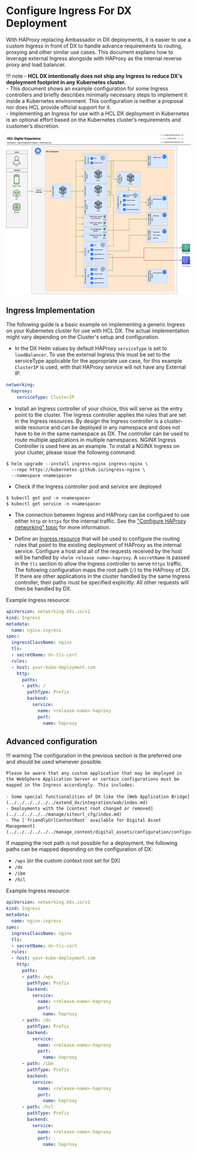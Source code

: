 # Configure Ingress For DX Deployment

With HAProxy replacing Ambassador in DX deployments, it is easier to use a custom Ingress in front of DX to handle advance requirements to routing, proxying and other similar use cases. This document explains how to leverage external Ingress alongside with HAProxy as the internal reverse proxy and load balancer.

!!! note
       -  **HCL DX intentionally does not ship any Ingress to reduce DX's deployment footprint in any Kubernetes cluster.**<br>
       -  This document shows an example configuration for some Ingress controllers and briefly describes minimally necessary steps to implement it inside a Kubernetes environment. This configuration is neither a proposal nor does HCL provide official support for it. <br>
       -  Implementing an Ingress for use with a HCL DX deployment in Kubernetes is an optional effort based on the Kubernetes cluster’s requirements and customer’s discretion.

![Ingress Implementation](../../../../../../images/HCL-DX-deployment-diagram-Kubernetes.png)

## Ingress Implementation

The following guide is a basic example on implementing a generic Ingress on your Kubernetes cluster for use with HCL DX. The actual implementation might vary depending on the Cluster's setup and configuration.

- In the DX Helm values by default HAProxy `serviceType` is set to `loadBalancer`. To use the external Ingress this must be set to the serviceType applicable for the appropriate use case, for this example `ClusterIP` is used, with that HAProxy service will not have any External IP.

```yaml
networking:
  haproxy:
    serviceType: ClusterIP
```

- Install an Ingress controller of your choice, this will serve as the entry point to the cluster. The Ingress controller applies the rules that are set in the Ingress resources. By design the Ingress controller is a cluster-wide resource and can be deployed in any namespace and does not have to be in the same namespace as DX. The controller can be used to route multiple applications in multiple namespaces. NGINX Ingress Controller is used here as an example. To install a NGINX Ingress on your cluster, please issue the following command:

```console
$ helm upgrade --install ingress-nginx ingress-nginx \
  --repo https://kubernetes.github.io/ingress-nginx \
  --namespace <namespace>
```

- Check if the Ingress controller pod and service are deployed

```console
$ kubectl get pod -n <namespace>
$ kubectl get service -n <namespace>
```

- The connection between Ingress and HAProxy can be configured to use either `http` or `https` for the internal traffic. See the ["Configure HAProxy networking" topic](../mandatory_tasks/prepare_configure_networking.md#configure-haproxy-networking) for more information.

- Define an [Ingress resource](https://kubernetes.io/docs/concepts/services-networking/ingress/#the-ingress-resource) that will be used to configure the routing rules that point to the existing deployment of HAProxy as the internal service. Configure a host and all of the requests received by the host will be handled by `<helm release name>-haproxy`. A `secretName` is passed in the `tls` section to allow the Ingress controller to serve `https` traffic. The following configuration maps the root path (`/`) to the HAProxy of DX. If there are other applications in the cluster handled by the same Ingress controller, their paths must be specified explicitly. All other requests will then be handled by DX.

Example Ingress resource:

```yaml
apiVersion: networking.k8s.io/v1
kind: Ingress
metadata:
  name: nginx-ingress
spec:
  ingressClassName: nginx
  tls:
  - secretName: dx-tls-cert
  rules:
  - host: your-kube-deployment.com
    http:
      paths:
      - path: /
        pathType: Prefix
        backend:
          service:
            name: <release-name>-haproxy
            port:
              name: haproxy
```

## Advanced configuration

!!! warning
    The configuration in the previous section is the preferred one and should be used whenever possible.

    Please be aware that any custom application that may be deployed in the WebSphere Application Server or certain configurations must be mapped in the Ingress accordingly. This includes:

    - Some special functionalities of DX like the [Web Application Bridge](../../../../../../extend_dx/integration/wab/index.md)
    - Deployments with the [context root changed or removed](../../../../../manage/siteurl_cfg/index.md)
    - The [`friendlyUrlContextRoot` available for Digital Asset Management](../../../../../../manage_content/digital_assets/configuration/configure_dam_friendlyUrl.md)

If mapping the root path is not possible for a deployment, the following paths can be mapped depending on the configuration of DX:

- `/wps` (or the custom context root set for DX)
- `/dx`
- `/ibm`
- `/hcl`

Example Ingress resource:

```yaml
apiVersion: networking.k8s.io/v1
kind: Ingress
metadata:
  name: nginx-ingress
spec:
  ingressClassName: nginx
  tls:
  - secretName: dx-tls-cert
  rules:
  - host: your-kube-deployment.com
    http:
      paths:
      - path: /wps
        pathType: Prefix
        backend:
          service:
            name: <release-name>-haproxy
            port:
              name: haproxy
      - path: /dx
        pathType: Prefix
        backend:
          service:
            name: <release-name>-haproxy
            port:
              name: haproxy
      - path: /ibm
        pathType: Prefix
        backend:
          service:
            name: <release-name>-haproxy
            port:
              name: haproxy
      - path: /hcl
        pathType: Prefix
        backend:
          service:
            name: <release-name>-haproxy
            port:
              name: haproxy
```
